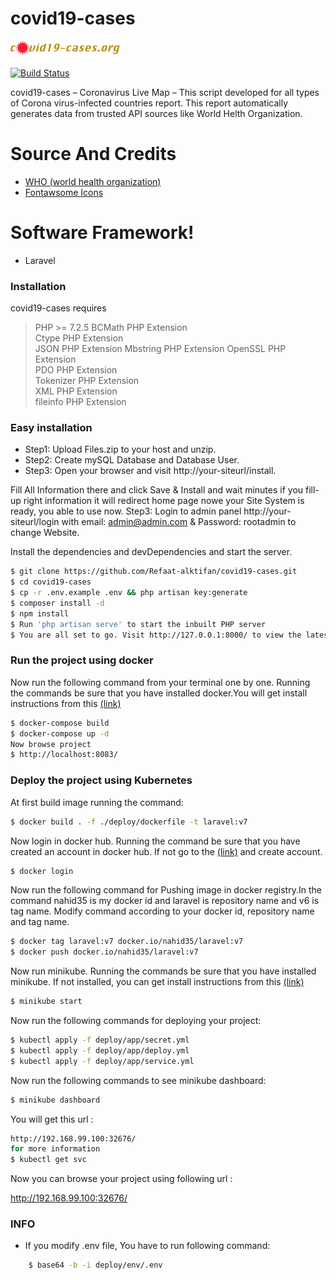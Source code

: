 # covid19-cases

[![N|Solid](https://github.com/Refaat-alktifan/covid19-cases/blob/master/uploads/1589190959.png)](https://covid19-cases.org/products/nsolid)

[![Build Status](https://travis-ci.org/joemccann/dillinger.svg?branch=master)](https://travis-ci.org/joemccann/dillinger)

covid19-cases – Coronavirus Live Map – This script developed for all types of Corona virus-infected countries report. This report automatically generates data from trusted API sources like World Helth Organization.

# Source And Credits

 - [WHO (world health organization)](https://www.who.int//)
 - [Fontawsome Icons](https://fortawesome.github.io/Font-Awesome/)

# Software Framework!

  - Laravel

### Installation

covid19-cases requires
> PHP >= 7.2.5
>BCMath PHP Extension	
>Ctype PHP Extension	
>JSON PHP Extension	
>Mbstring PHP Extension	
>OpenSSL PHP Extension	
>PDO PHP Extension	
>Tokenizer PHP Extension	
>XML PHP Extension	
>fileinfo PHP Extension	

### Easy installation

- Step1: Upload Files.zip to your host and unzip.
- Step2: Create mySQL Database and Database User.
- Step3: Open your browser and visit http://your-siteurl/install.

Fill All Information there and click Save & Install and wait minutes if you fill-up right information it will redirect home page nowe your Site System is ready, you able to use now.
Step3: Login to admin panel http://your-siteurl/login with email: admin@admin.com & Password: rootadmin to change Website.

Install the dependencies and devDependencies and start the server.

```sh
$ git clone https://github.com/Refaat-alktifan/covid19-cases.git
$ cd covid19-cases
$ cp -r .env.example .env && php artisan key:generate
$ composer install -d
$ npm install
$ Run 'php artisan serve' to start the inbuilt PHP server
$ You are all set to go. Visit http://127.0.0.1:8000/ to view the latest Covid19-cases Stats
```

### Run the project using docker

Now run the following command from your terminal one by one. Running the commands be sure that you have installed docker.You will get install instructions from this [(link)](https://docs.docker.com/)

```sh
$ docker-compose build
$ docker-compose up -d
Now browse project
$ http://localhost:8083/
```

### Deploy the project using Kubernetes

At first build image running the command:
```sh
$ docker build . -f ./deploy/dockerfile -t laravel:v7
```
Now login in docker hub. Running the command be sure that you have created an account in docker hub. If not go to the [(link)](https://hub.docker.com/) and create account.

```sh
$ docker login
```

Now run the following command for Pushing image in docker registry.In the command nahid35 is my docker id and laravel is repository name and v6 is tag name. Modify command according to your docker id, repository name and tag name.

```sh
$ docker tag laravel:v7 docker.io/nahid35/laravel:v7
$ docker push docker.io/nahid35/laravel:v7
```

Now run minikube. Running the commands be sure that you have installed minikube. If not installed, you can get install instructions from this [(link)](https://kubernetes.io/docs/tasks/tools/install-minikube/)

```sh
$ minikube start
```
Now run the following commands for deploying your project:
```sh
$ kubectl apply -f deploy/app/secret.yml
$ kubectl apply -f deploy/app/deploy.yml
$ kubectl apply -f deploy/app/service.yml
```

Now run the following commands to see minikube dashboard:

```sh
$ minikube dashboard
```
You will get this url :
```sh
http://192.168.99.100:32676/
for more information
$ kubectl get svc
```

Now you can browse your project using following url :

 http://192.168.99.100:32676/


### INFO
- If you modify .env file, You have to run following command:
```sh
    $ base64 -b -i deploy/env/.env
```

